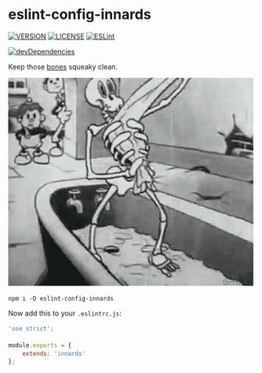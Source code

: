 # eslint-config-innards

[![VERSION](https://img.shields.io/npm/v/eslint-config-innards.svg?style=flat-square)](https://npm.im/eslint-config-innards)
[![LICENSE](https://img.shields.io/npm/l/eslint-config-innards.svg?style=flat-square)](https://raw.githubusercontent.com/ghostmechanics/eslint-config-innards/master/LICENSE)
[![ESLint](https://img.shields.io/badge/%E2%9C%A8%20with-eslint-3a33d1.svg?style=flat-square)](http://eslint.org)

[![devDependencies](https://img.shields.io/david/dev/ghostmechanics/eslint-config-innards.svg?style=flat-square)](https://david-dm.org/ghostmechanics/eslint-config-innards?type=dev&view=list)

Keep those [bones](https://github.com/ghostmechanics/innards) squeaky clean.

![clean skeleton](clean_skeleton.gif)

```shell
npm i -D eslint-config-innards
```

Now add this to your `.eslintrc.js`:

```js
'use strict';

module.exports = {
    extends: 'innards'
};
```
